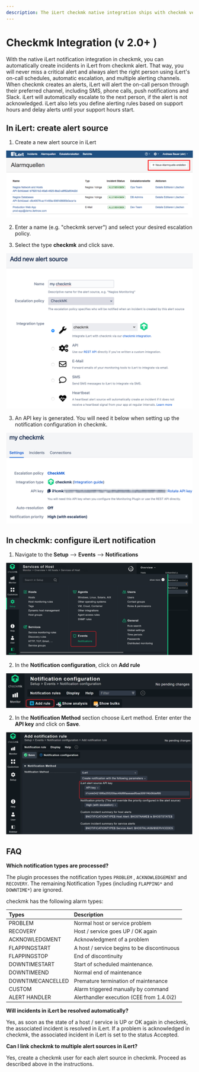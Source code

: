 ```yaml
---
description: The iLert checkmk native integration ships with checkmk version >= 2.0.0.
---
```


# Checkmk Integration \(v 2.0+ \)

With the native iLert notification integration in checkmk, you can automatically create incidents in iLert from checkmk alert. That way, you will never miss a critical alert and always alert the right person using iLert's on-call schedules, automatic escalation, and multiple alerting channels. When checkmk creates an alerts, iLert will alert the on-call person through their preferred channel, including SMS, phone calls, push notifications and Slack. iLert will automatically escalate to the next person, if the alert is not acknowledged. iLert also lets you define alerting rules based on support hours and delay alerts until your support hours start. 

## In iLert: create alert source <a id="create-alarm-source"></a>

1. Create a new alert source in iLert

![](../../.gitbook/assets/mk1.png)

2. Enter a name \(e.g. "checkmk server"\) and select your desired escalation policy.

3. Select the type **checkmk** and click save.

![](../../.gitbook/assets/ilert%20%2823%29.png)

3. An API key is generated. You will need it below when setting up the notification configuration in checkmk.

![](../../.gitbook/assets/ilert%20%2822%29.png)

## In checkmk: configure iLert notification <a id="configure-ilert-plugin"></a>

1. Navigate to the **Setup** --&gt; **Events** --&gt; **Notifications**

![](../../.gitbook/assets/picture-1.png)

2. In the **Notification configuration**, click on **Add rule**

![](../../.gitbook/assets/picture-2.png)

2. In the **Notification Method** section choose iLert method. Enter enter the **API key** and click on **Save**.

![](../../.gitbook/assets/picture-4.png)

## FAQ <a id="faq"></a>

**Which notification types are processed?**

The plugin processes the notification types `PROBLEM` , `ACKNOWLEDGEMENT` and `RECOVERY`. The remaining Notification Types \(including `FLAPPING*` and `DOWNTIME*`\) are ignored.

checkmk has the following alarm types:

| Types | Description |
| :--- | :--- |
| PROBLEM | Normal host or service problem |
| RECOVERY | Host / service goes UP / OK again |
| ACKNOWLEDGMENT | Acknowledgment of a problem |
| FLAPPINGSTART | A host / service begins to be discontinuous |
| FLAPPINGSTOP | End of discontinuity |
| DOWNTIMESTART | Start of scheduled maintenance. |
| DOWNTIMEEND | Normal end of maintenance |
| DOWNTIMECANCELLED | Premature termination of maintenance |
| CUSTOM | Alarm triggered manually by command |
| ALERT HANDLER | Alerthandler execution \(CEE from 1.4.0i2\) |

**Will incidents in iLert be resolved automatically?**

Yes, as soon as the state of a host / service is UP or OK again in checkmk, the associated incident is resolved in iLert. If a problem is acknowledged in checkmk, the associated incident in iLert is set to the status Accepted.

**Can I link checkmk to multiple alert sources in iLert?**

Yes, create a checkmk user for each alert source in checkmk. Proceed as described above in the instructions.

